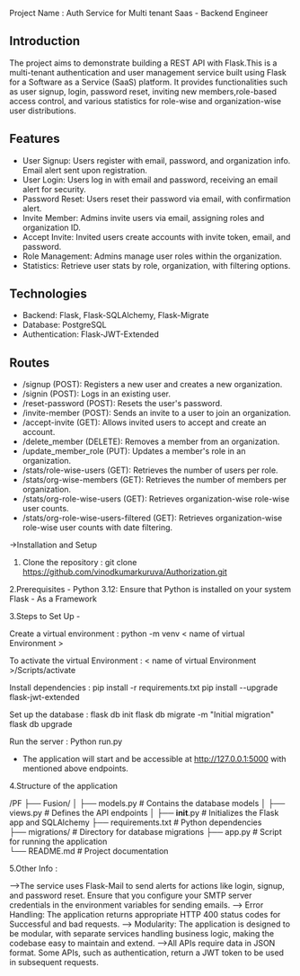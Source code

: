 Project Name : Auth Service for Multi tenant Saas - Backend Engineer

## Introduction
The project aims to demonstrate building a REST API with Flask.This is a multi-tenant authentication and user management service built using Flask for a Software as a Service (SaaS) platform. It provides functionalities such as user signup, login, password reset, inviting new members,role-based access control, and various statistics for role-wise and organization-wise user distributions.

## Features

 - User Signup: Users register with email, password, and organization info. Email alert sent upon  registration.
 - User Login: Users log in with email and password, receiving an email alert for security.
 - Password Reset: Users reset their password via email, with confirmation alert.
 - Invite Member: Admins invite users via email, assigning roles and organization ID.
 - Accept Invite: Invited users create accounts with invite token, email, and password.
 - Role Management: Admins manage user roles within the organization.
 - Statistics: Retrieve user stats by role, organization, with filtering options.

## Technologies

- Backend: Flask, Flask-SQLAlchemy, Flask-Migrate
- Database: PostgreSQL
- Authentication: Flask-JWT-Extended

## Routes

 - /signup (POST): Registers a new user and creates a new organization.
 - /signin (POST): Logs in an existing user.
 - /reset-password (POST): Resets the user's password.
 - /invite-member (POST): Sends an invite to a user to join an organization.
 - /accept-invite (GET): Allows invited users to accept and create an account.
 - /delete_member (DELETE): Removes a member from an organization.
 - /update_member_role (PUT): Updates a member's role in an organization.
 - /stats/role-wise-users (GET): Retrieves the number of users per role.
 - /stats/org-wise-members (GET): Retrieves the number of members per organization.
 - /stats/org-role-wise-users (GET): Retrieves organization-wise role-wise user counts.
 - /stats/org-role-wise-users-filtered (GET): Retrieves organization-wise role-wise user counts with date filtering.


->Installation and Setup

1. Clone the repository : git clone https://github.com/vinodkumarkuruva/Authorization.git

2.Prerequisites -  Python 3.12: Ensure that Python is installed on your system
                   Flask - As a Framework
 
3.Steps to Set Up -

   Create a virtual environment          :    python -m venv < name of virtual Environment > 
 	
   To activate the virtual Environment   :    < name of virtual Environment >/Scripts/activate 
 
   Install dependencies                  :    pip install -r requirements.txt
                                              pip install --upgrade flask-jwt-extended
 
   Set up the database                   :    flask db init
 	                                          flask db migrate -m "Initial migration"
                                              flask db upgrade
 
   Run the server                        :    Python run.py 
 
   * The application will start and be accessible at http://127.0.0.1:5000 with mentioned above endpoints.


4.Structure of the application

 /PF
 ├── Fusion/
 │   ├── models.py        		    # Contains the database models 
 │   ├── views.py         		    # Defines the API endpoints
 │   ├── __init__.py         		# Initializes the Flask app and SQLAlchemy
 ├── requirements.txt   		    	# Python dependencies         
 ├── migrations/        		    	# Directory for database migrations
 ├── app.py             	   		# Script for running the application             
 └── README.md              		# Project documentation

5.Other Info :

 -->The service uses Flask-Mail to send alerts for actions like login, signup, and password reset. Ensure that you configure your SMTP server credentials in the environment variables for sending emails.
 --> Error Handling: The application returns appropriate HTTP 400 status codes for Successful and bad requests.
 --> Modularity: The application is designed to be modular, with separate services handling business logic, making the codebase easy to maintain and extend.
 -->All APIs require data in JSON format. Some APIs, such as authentication, return a JWT token to be used in subsequent requests.
